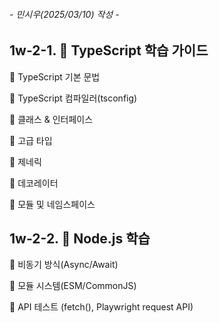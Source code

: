 ###### - 민시우(2025/03/10) 작성 -

## 1w-2-1. 🚀 TypeScript 학습 가이드

📌 TypeScript 기본 문법

📌 TypeScript 컴파일러(tsconfig)

📌 클래스 & 인터페이스

📌 고급 타입

📌 제네릭

📌 데코레이터

📌 모듈 및 네임스페이스

## 1w-2-2. 🚀 Node.js 학습

📌 비동기 방식(Async/Await)

📌 모듈 시스템(ESM/CommonJS)

📌 API 테스트 (fetch(), Playwright request API)
